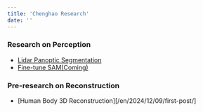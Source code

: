 ```yaml
---
title: 'Chenghao Research'
date: ''
---
```


### Research on Perception

- [Lidar Panoptic Segmentation](/en/2024/11/30/first-post/)
- [Fine-tune SAM(Coming)](/en/2024/12/01/first-post/)

### Pre-research on Reconstruction
- [Human Body 3D Reconstruction][/en/2024/12/09/first-post/]